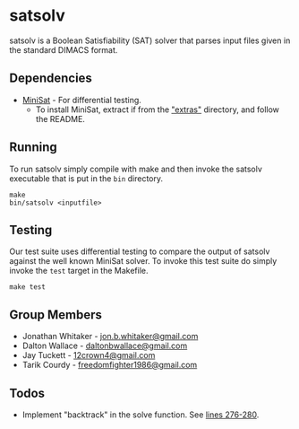 satsolv
=======
satsolv is a Boolean Satisfiability (SAT) solver that parses input files given
in the standard DIMACS format.

Dependencies
------------
* [MiniSat](https://github.com/niklasso/minisat.git) - For differential testing.
    * To install MiniSat, extract if from the ["extras"](extras/) directory, and follow the README.

Running
-------
To run satsolv simply compile with make and then invoke the satsolv executable that
is put in the `bin` directory.

```
make
bin/satsolv <inputfile>
```

Testing
-------
Our test suite uses differential testing to compare the output of satsolv against
the well known MiniSat solver. To invoke this test suite do simply invoke the `test`
target in the Makefile.

```
make test
```

Group Members
-------------
* Jonathan Whitaker - jon.b.whitaker@gmail.com
* Dalton Wallace - daltonbwallace@gmail.com
* Jay Tuckett - 12crown4@gmail.com
* Tarik Courdy - freedomfighter1986@gmail.com

Todos
-----
* Implement "backtrack" in the solve function. See [lines 276-280](https://github.com/TeamNighthawk/sat/blob/master/src/satsolv.c#L276-L280).

